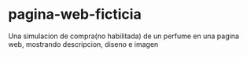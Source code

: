 # pagina-web-ficticia
Una simulacion de compra(no habilitada) de un perfume en una pagina web, mostrando descripcion, diseno e imagen
